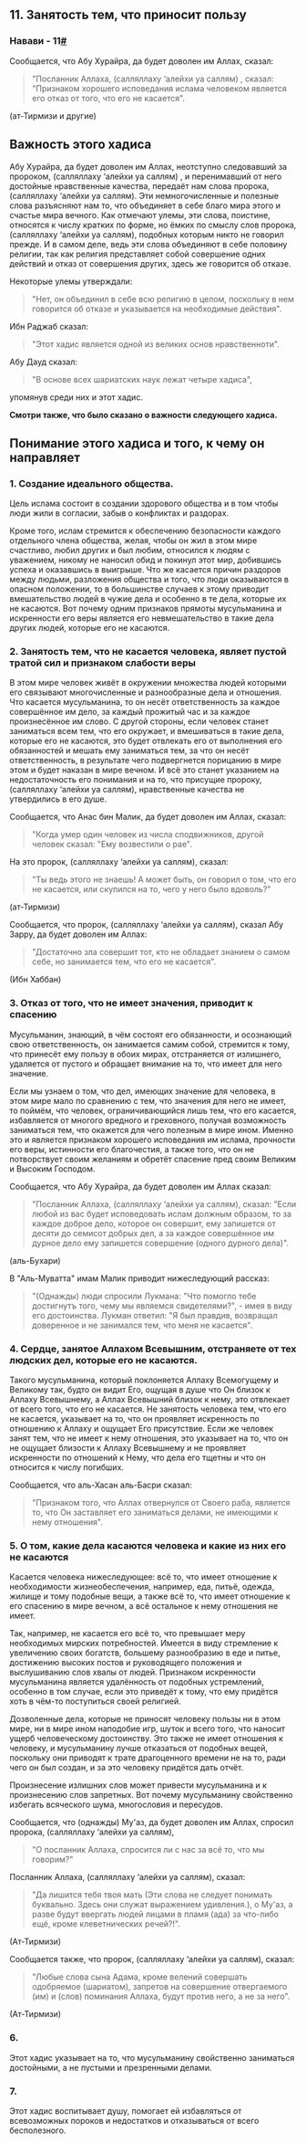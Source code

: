 ## 11. Занятость тем, что приносит пользу	 

### <a name="h-11"></a>Навави - 11[#](#h-11) 

Сообщается, что Абу Хурайра, да будет доволен им Аллах, сказал:

>"Посланник Аллаха, (салляллаху ‘алейхи уа саллям) , сказал:
"Признаком хорошего исповедания ислама человеком является его отказ от того, что его не касается". 

(ат-Тирмизи и другие)

## Важность этого хадиса

Абу Хурайра, да будет доволен им Аллах, неотступно следовавший за пророком, (салляллаху ‘алейхи уа саллям) , и перенимавший от него достойные нравственные качества, передаёт нам слова пророка, (салляллаху ‘алейхи уа саллям). Эти немногочисленные и полезные слова разъясняют нам то, что объединяет в себе благо мира этого и счастье мира вечного. Как отмечают улемы, эти слова, поистине, относятся к числу кратких по форме, но ёмких по смыслу слов пророка, (салляллаху ‘алейхи уа саллям), подобных которым никто не говорил прежде. И в самом деле, ведь эти слова объединяют в себе половину религии, так как религия представляет собой совершение одних действий и отказ от совершения других, здесь же говорится об отказе.

Некоторые улемы утверждали:

>"Нет, он объединил в себе всю религию в целом, поскольку в нем говорится об отказе и указывается на необходимые действия".

Ибн Раджаб сказал:

>"Этот хадис является одной из великих основ нравственноти".

Абу Дауд сказал: 

>"В основе всех шариатских наук лежат четыре хадиса", 

упомянув среди них и этот хадис.

**Смотри также, что было сказано о важности следующего хaдиса.**

## Понимание этого хадиса и того, к чему он направляет

### 1. Создание идеального общества.

Цель ислама состоит в создании здорового общества и в том чтобы люди жили в согласии, забыв о конфликтах и раздораx.

Кроме того, ислам стремится к обеспечению безопасности каждого отдельного члена общества, желая, чтобы он жил в этом мире счастливо, любил других и был любим, относился к людям с уважением, никому не наносил обид и покинул этот мир, добившись успеха и оказавшись в выигрыше. Что же касается причин раздоров между людьми, разложения общества и того, что люди оказываются в опасном положении, то в большинстве случаев к этому приводит вмешательство людей в чужие дела и оcoбенно в те дела, которые их не касаются. Вот почему одним признаков прямоты мусульманина и искренности его веры является его невмешательство в такие дела других людей, которые его не касаются.

### 2. Занятость тем, что не касается человека, являет пустой тратой сил и признаком слабости веры

В этом мире человек живёт в окружении множества людей которыми его связывают многочисленные и разнообразные дела и отношения. Что касается мусульманина, то он несёт ответственность за каждое совершённое им дело, за каждый прожитый час и за каждое произнесённое им слово. С другой стороны, если человек станет заниматься всем тем, что его окружает, и вмешиваться в такие дела, которые его не касаются, это будет отвлeкать его от выполнения его обязанностей и мешать ему заниматься тем, за что он несёт ответственность, в результате чего подвергнется порицанию в мире этом и будет наказан в мире вечном. И всё это станет указанием на недостаточность его понимания и на то, что присущие пророку, (салляллаху ‘алейхи уа саллям), нравственные качества не утвердились в его душе.

Сообщается, что Анас бин Малик, да будет доволен им Аллах, сказал:

>"Когда умер один человек из числа сподвижников, другой человек сказал: 
"Ему возвестили о рае".

На это пророк, (салляллаху ‘алейхи уа саллям), сказал:

>"Ты ведь этого не знаешь! А может быть, он говорил о том, что его не касается, или скупился на то, чего у него было вдоволь?" 

(ат-Тирмизи)

Сообщается, что пророк, (салляллаху ‘алейхи уа саллям), сказал Абу Зарру, да будет доволен им Аллах:

>"Достаточно зла совершит тот, кто не обладает знанием о самом себе, но занимается тем, что его не касается". 

(Ибн Хаббан)

### 3. Отказ от того, что не имеет значения, приводит к спасению

Мусульманин, знающий, в чём состоят его обязанности, и осознающий свою ответственность, он занимается самим собой, стремится к тому, что принесёт ему пользу в обоих мирах, отстраняется от излишнего, удаляется от пустого и обращает внимание на то, что имеет для него значение.

Если мы узнаем о том, что дел, имеющих значение для человека, в этом мире мало по сравнению с тем, что значения для него не имеет, то поймём, что человек, ограничивающийся лишь тем, что его касается, избавляется от многого вредного и греховного, получая возможность заниматься тем, что окажется для чего полезным в мире ином. Именно это и является признаком хорошего исповедания им ислама, прочности его веры, истинности его благочестия, а также того, что он не потворствует своим желаниям и обретёт спасение пред своим Великим и Высоким Господом.

Сообщается, что Абу Хурайра, да будет доволен им Аллах сказал:

>"Посланник Аллаха, (салляллаху ‘алейхи уа саллям), сказал:
"Если любой из вас будет исповедовать ислам должным образом, то за каждое доброе дело, которое он совершит, ему запишется от десяти до семисот добрых дел, а за каждое совершённое им дурное дело ему запишется совершение (одного дурного дела)".

(аль-Бухари)

В "Аль-Муватта" имам Малик приводит нижеследующий рассказ:

>"(Однажды) люди спросили Лукмана: "Что помогло тебе доcтигнутъ того, чему мы являемся свидетелями?", - имея в виду егo достоинства. 
Лукман ответил: "Я был правдив, возвращал довeренное и не занимался тем, что меня не касается".

### 4. Сердце, занятое Аллахом Всевышним, отстраняете от тех людских дел, которые его не касаются.

Такого мусульманина, который поклоняется Аллаху Всемoгущему и Великому так, будто он видит Его, ощущая в душе что Он близок к Аллаху Всевышнему, а Аллах Всевышний близок к нему, это отвлекает от всего того, что его не касается. Не занятость человека тем, что его не касается, указывает на то, что он проявляет искренность по отношению к Аллаху и ощущает Его присутствие. Если же человек занят тем, что не имеет к нему отношения, это указывает на то, что он не ощущает близости к Аллаху Всевышнему и не проявляет искренности по отношений к Нему, что дела его тщетны и что он относится к числу погибших.

Сообщается, что аль-Хасан аль-Басри сказал:

>"Признаком того, что Аллах отвернулся от Своего раба, является то, что Он заставляет его заниматься делами, не имеющими к нему отношения".

### 5. О том, какие дела касаются человека и какие из них его не касаются

Касается человека нижеследующее: всё то, что имеет отношение к необходимости жизнеобеспечения, например, еда, питьё, одежда, жилище и тому подобные вещи, а также всё то, что имеет отношение к его спасению в мире вечном, а всё остальное к нему отношения не имеет.

Так, например, не касается его всё то, что превышает меру необходимых мирских потребностей. Имеется в виду стремление к увеличению своих богатств, большему разнообразию в еде и питье, достижению высоких постов и руководящего положения и выслушиванию слов хвалы от людей. Признаком искренности мусульманина является удалённость от подобных устремлений, особенно в том случае, если это приведёт к тому, что ему придётся хоть в чём-то поступиться своей религией.

Дозволенные дела, которые не приносят человеку пользы ни в этом мире, ни в мире ином наподобие игр, шуток и всего того, что наносит ущерб человеческому достоинству. Это также не имеет отношения к человеку, и мусульманину лучше отказаться от подобных вещей, поскольку они приводят к трате драгоценного времени не на то, ради чего он был создан, и за это человеку придётся дать отчёт.

Произнесение излишних слов может привести мусульманина и к произнесению слов запретных. Вот почему мусульманину свойственно избегать всяческого шума, многословия и пересудов.

Сообщается, что (однажды) Му'аз, да будет доволен им Аллах, спросил пророка, (салляллаху ‘алейхи уа саллям),

>"О посланник Аллаха, спросится ли с нас за всё то, что мы говорим?"

Посланник Аллаха, (салляллаху ‘алейхи уа саллям), сказал:

>"Да лишится тебя твоя мать (Эти слова не следует понимать буквально. Здесь они служат выражением удивления.), о Му'аз, а разве будут ввергать людей лицами в пламя (ада) за что-либо ещё, кроме клеветнических речей?!".

(Ат-Тирмизи)

Сообщается также, что пророк, (салляллаху ‘алейхи уа саллям), сказал:

>"Любые слова сына Адама, кроме велений совершать одобряемое (шариатом), запретов на совершение отвергаемого (им) и (слов) поминания Аллаха, будут против него, а не за него". 

(Ат-Тирмизи)

### 6. 

Этот хадис указывает на то, что мусульманину свойственно заниматься достойными, а не пустыми и презренными делами.

### 7. 

Этот хадис воспитывает душу, помогает ей избавляться от всевозможных пороков и недостатков и отказываться от всегo бесполезного.
